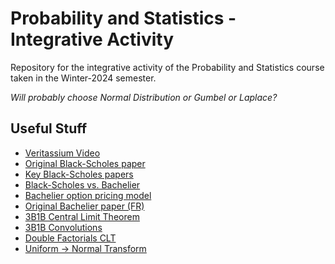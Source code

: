 # Probability and Statistics - Integrative Activity

Repository for the integrative activity of the Probability and
Statistics course taken in the Winter-2024 semester.

_Will probably choose Normal Distribution or Gumbel or Laplace?_

## Useful Stuff
- [Veritassium Video](https://www.youtube.com/watch?v=A5w-dEgIU1M&)
- [Original Black-Scholes paper](https://www.cs.princeton.edu/courses/archive/fall09/cos323/papers/black_scholes73.pdf)
- [Key Black-Scholes papers](https://www.macroption.com/black-scholes-history/)
- [Black-Scholes vs. Bachelier](https://www.researchgate.net/publication/299490958_Option_Pricing_Model_comparing_Louis_Bachelier_with_Black-Scholes_Merton)
- [Bachelier option pricing model](https://www.investmenttheory.org/uploads/3/4/8/2/34825752/emhbachelier.pdf)
- [Original Bachelier paper (FR)](http://www.numdam.org/article/ASENS_1900_3_17__21_0.pdf)
- [3B1B Central Limit Theorem](https://youtu.be/zeJD6dqJ5lo?si=h5z4Fp7etNEpeF0w)
- [3B1B Convolutions](https://youtu.be/IaSGqQa5O-M?si=B0uel4--lpEOa98u)
- [Double Factorials CLT](https://youtu.be/oPQ4mNcqY7k?si=M7vUKXY7VUE96HX9)
- [Uniform -> Normal Transform](https://en.wikipedia.org/wiki/Box%E2%80%93Muller_transform)
